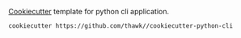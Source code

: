 [Cookiecutter](https://github.com/audreyr/cookiecutter) template for python cli application.

```sh
cookiecutter https://github.com/thawk//cookiecutter-python-cli
```
